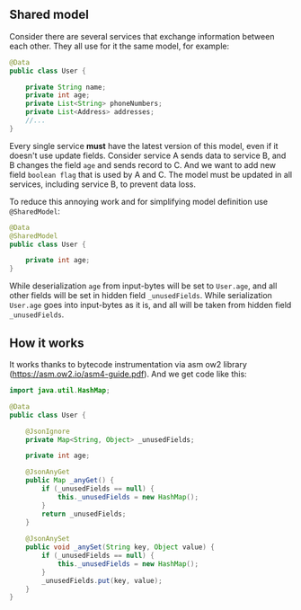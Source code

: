 ## Shared model

Consider there are several services that exchange information between each other.
They all use for it the same model, for example:
```java
@Data
public class User {

    private String name;
    private int age;
    private List<String> phoneNumbers;
    private List<Address> addresses;
    //...
}
```
Every single service **must** have the latest version of this model, even if it doesn't use update fields.
Consider service A sends data to service B, and B changes the field `age` and sends record to C.
And we want to add new field `boolean flag` that is used by A and C. 
The model must be updated in all services, including service B, to prevent data loss.

To reduce this annoying work and for simplifying model definition use `@SharedModel`:
```java
@Data
@SharedModel
public class User {

    private int age;
}
```
While deserialization `age` from input-bytes will be set to `User.age`, 
and all other fields will be set in hidden field `_unusedFields`.
While serialization `User.age` goes into input-bytes as it is,
and all will be taken from hidden field `_unusedFields`.


## How it works

It works thanks to bytecode instrumentation via asm ow2 library (https://asm.ow2.io/asm4-guide.pdf). 
And we get code like this:
```java
import java.util.HashMap;

@Data
public class User {

    @JsonIgnore
    private Map<String, Object> _unusedFields;

    private int age;

    @JsonAnyGet
    public Map _anyGet() {
        if (_unusedFields == null) {
            this._unusedFields = new HashMap();
        }
        return _unusedFields;
    }
    
    @JsonAnySet
    public void _anySet(String key, Object value) {
        if (_unusedFields == null) {
            this._unusedFields = new HashMap();
        }
        _unusedFields.put(key, value);
    }
}
```